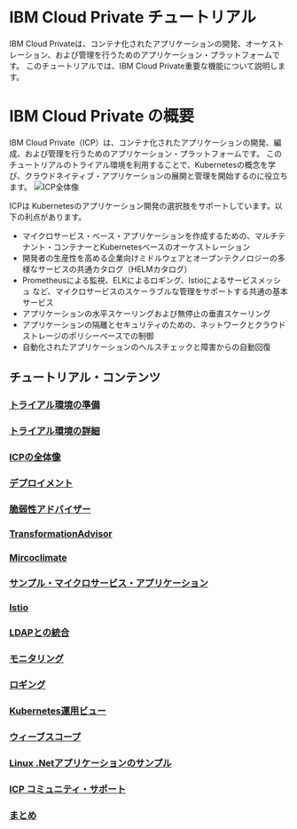 # IBM Cloud Private チュートリアル

IBM Cloud Privateは、コンテナ化されたアプリケーションの開発、オーケストレーション、および管理を行うためのアプリケーション・プラットフォームです。
このチュートリアルでは、IBM Cloud Private重要な機能について説明します。


# IBM Cloud Private の概要
IBM Cloud Private（ICP）は、コンテナ化されたアプリケーションの開発、編成、および管理を行うためのアプリケーション・プラットフォームです。 
このチュートリアルのトライアル環境を利用することで、Kubernetesの概念を学び、クラウドネイティブ・アプリケーションの展開と管理を開始するのに役立ちます。
![ICP全体像](https://github.com/ICpTrial/ICPTrialJapan/blob/master/pictures/icpoverview.png)

ICPは Kubernetesのアプリケーション開発の選択肢をサポートしています。以下の利点があります。
* マイクロサービス・ベース・アプリケーションを作成するための、マルチテナント・コンテナーとKubernetesベースのオーケストレーション
* 開発者の生産性を高める企業向けミドルウェアとオープンテクノロジーの多様なサービスの共通カタログ（HELMカタログ）
* Prometheusによる監視、ELKによるロギング、Istioによるサービスメッシュ など、マイクロサービスのスケーラブルな管理をサポートする共通の基本サービス
* アプリケーションの水平スケーリングおよび無停止の垂直スケーリング
* アプリケーションの隔離とセキュリティのための、ネットワークとクラウドストレージのポリシーベースでの制御
* 自動化されたアプリケーションのヘルスチェックと障害からの自動回復

## チュートリアル・コンテンツ
### [トライアル環境の準備](https://github.com/ICpTrial/ICPTrialJapan/blob/master/reserve.md)
### [トライアル環境の詳細](https://github.com/ICpTrial/ICPTrialJapan/blob/master/environemnt.md)
### [ICPの全体像](https://github.com/ICpTrial/ICPTrialJapan/blob/master/icpoverview.md)
### [デプロイメント](https://github.com/ICpTrial/ICPTrialJapan/blob/master/nodejsdeployment.md)

### [脆弱性アドバイザー](https://github.com/ICpTrial/ICPTrialJapan/blob/master/vulnerabilityadvisor.md)
### [TransformationAdvisor](https://github.com/ICpTrial/ICPTrialJapan/blob/master/transformationadvisor.md)
### [Mircoclimate](https://github.com/ICpTrial/ICPTrialJapan/blob/master/microclimate.md)
### [サンプル・マイクロサービス・アプリケーション](https://github.com/ICpTrial/ICPTrialJapan/blob/master/samplemicroservice.md)
### [Istio](https://github.com/ICpTrial/ICPTrialJapan/blob/master/istio.md)

### [LDAPとの統合](https://github.com/ICpTrial/ICPTrialJapan/blob/master/ldapintegrntion.md)
### [モニタリング](https://github.com/ICpTrial/ICPTrialJapan/blob/master/monitoring.md)
### [ロギング](https://github.com/ICpTrial/ICPTrialJapan/blob/master/logging.md)

### [Kubernetes運用ビュー](https://github.com/ICpTrial/ICPTrialJapan/blob/master/operationalview.md)
### [ウィーブスコープ](https://github.com/ICpTrial/ICPTrialJapan/blob/master/weavescope.md)
### [Linux .Netアプリケーションのサンプル](https://github.com/ICpTrial/ICPTrialJapan/blob/master/dotnetapplication.md)

### [ICP コミュニティ・サポート](https://github.com/ICpTrial/ICPTrialJapan/blob/master/communitysupport.md)
### [まとめ](https://github.com/ICpTrial/ICPTrialJapan/blob/master/summary.md)
